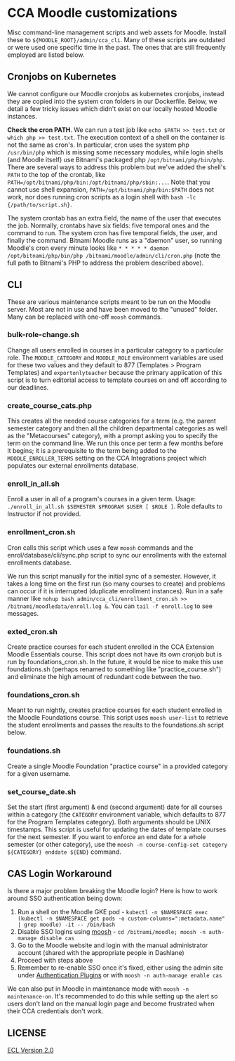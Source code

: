 # CCA Moodle customizations

Misc command-line management scripts and web assets for Moodle. Install these to `${MOODLE_ROOT}/admin/cca_cli`. Many of these scripts are outdated or were used one specific time in the past. The ones that are still frequently employed are listed below.

## Cronjobs on Kubernetes

We cannot configure our Moodle cronjobs as kubernetes cronjobs, instead they are copied into the system cron folders in our Dockerfile. Below, we detail a few tricky issues which didn't exist on our locally hosted Moodle instances.

**Check the cron PATH**. We can run a test job like `echo $PATH >> test.txt` or `which php >> test.txt`. The execution context of a shell on the container is not the same as cron's. In particular, cron uses the system php `/usr/bin/php` which is missing some necessary modules, while login shells (and Moodle itself) use Bitnami's packaged php `/opt/bitnami/php/bin/php`. There are several ways to address this problem but we've added the shell's `PATH` to the top of the crontab, like `PATH=/opt/bitnami/php/bin:/opt/bitnami/php/sbin:...`. Note that you cannot use shell expansion, `PATH=/opt/bitnami/php/bin:$PATH` does not work, nor does running cron scripts as a login shell with `bash -lc {/path/to/script.sh}`.

The system crontab has an extra field, the name of the user that executes the job. Normally, crontabs have six fields: five temporal ones and the command to run. The system cron has five temporal fields, the user, and finally the command. Bitnami Moodle runs as a "daemon" user, so running Moodle's cron every minute looks like `* * * * * daemon /opt/bitnami/php/bin/php /bitnami/moodle/admin/cli/cron.php` (note the full path to Bitnami's PHP to address the problem described above).

## CLI

These are various maintenance scripts meant to be run on the Moodle server. Most are not in use and have been moved to the "unused" folder. Many can be replaced with one-off `moosh` commands.

### bulk-role-change.sh

Change all users enrolled in courses in a particular category to a particular role. The `MOODLE_CATEGORY` and `MOODLE_ROLE` environment variables are used for these two values and they default to 877 (Templates > Program Templates) and `exportonlyteacher` because the primary application of this script is to turn editorial access to template courses on and off according to our deadlines.

### create_course_cats.php

This creates all the needed course categories for a term (e.g. the parent semester category and then all the children departmental categories as well as the "Metacourses" category), with a prompt asking you to specify the term on the command line. We run this once per term a few months before it begins; it is a prerequisite to the term being added to the `MOODLE_ENROLLER_TERMS` setting on the CCA Integrations project which populates our external enrollments database.

### enroll_in_all.sh

Enroll a user in all of a program's courses in a given term. Usage: `./enroll_in_all.sh $SEMESTER $PROGRAM $USER [ $ROLE ]`. Role defaults to Instructor if not provided.

### enrollment_cron.sh

Cron calls this script which uses a few `moosh` commands and the enrol/database/cli/sync.php script to sync our enrollments with the external enrollments database.

We run this script manually for the initial sync of a semester. However, it takes a long time on the first run (so many courses to create) and problems can occur if it is interrupted (duplicate enrollment instances). Run in a safe manner like `nohup bash admin/cca_cli/enrollment_cron.sh >> /bitnami/moodledata/enroll.log &`. You can `tail -f enroll.log` to see messages.

### exted_cron.sh

Create practice courses for each student enrolled in the CCA Extension Moodle Essentials course. This script does not have its own cronjob but is run by foundations_cron.sh. In the future, it would be nice to make this use foundations.sh (perhaps renamed to something like "practice_course.sh") and eliminate the high amount of redundant code between the two.

### foundations_cron.sh

Meant to run nightly, creates practice courses for each student enrolled in the Moodle Foundations course. This script uses `moosh user-list` to retrieve the student enrollments and passes the results to the foundations.sh script below.

### foundations.sh

Create a single Moodle Foundation "practice course" in a provided category for a given username.

### set_course_date.sh

Set the start (first argument) & end (second argument) date for all courses within a category (the `CATEGORY` environment variable, which defaults to 877 for the Program Templates category). Both arguments should be UNIX timestamps. This script is useful for updating the dates of template courses for the next semester. If you want to enforce an end date for a whole semester (or other category), use the `moosh -n course-config-set category ${CATEGORY} enddate ${END}` command.

## CAS Login Workaround

Is there a major problem breaking the Moodle login? Here is how to work around SSO authentication being down:

1. Run a shell on the Moodle GKE pod - `kubectl -n $NAMESPACE exec (kubectl -n $NAMESPACE get pods -o custom-columns=":metadata.name" | grep moodle) -it -- /bin/bash`
2. Disable SSO logins using [moosh](https://moosh-online.com/commands/) - `cd /bitnami/moodle; moosh -n auth-manage disable cas`
3. Go to the Moodle website and login with the manual administrator account (shared with the appropriate people in Dashlane)
4. Proceed with steps above
5. Remember to re-enable SSO once it's fixed, either using the admin site under [Authentication Plugins](https://moodle.cca.edu/admin/category.php?category=authsettings) or with `moosh -n auth-manage enable cas`

We can also put in Moodle in maintenance mode with `moosh -n maintenance-on`. It's recommended to do this while setting up the alert so users don't land on the manual login page and become frustrated when their CCA credentials don't work.

## LICENSE

[ECL Version 2.0](https://opensource.org/licenses/ECL-2.0)
